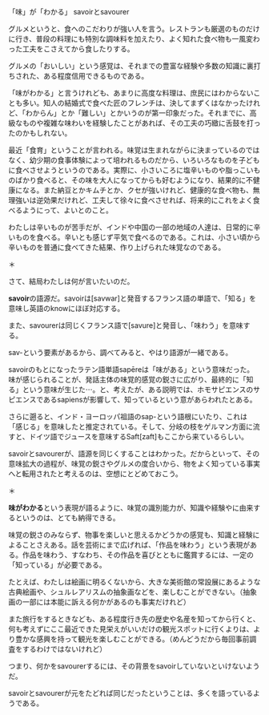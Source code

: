 「味」が「わかる」
savoirとsavourer

グルメというと、食へのこだわりが強い人を言う。レストランも厳選のものだけに行き、普段の料理にも特別な調味料を加えたり、よく知れた食べ物も一風変わった工夫をこさえてから食したりする。

グルメの「おいしい」という感覚は、それまでの豊富な経験や多数の知識に裏打ちされた、ある程度信用できるものである。

「味がわかる」と言うけれども、あまりに高度な料理は、庶民にはわからないことも多い。知人の結婚式で食べた匠のフレンチは、決してまずくはなかったけれど、「わからん」とか「難しい」とかいうのが第一印象だった。それまでに、高級なものや複雑な味わいを経験したことがあれば、その工夫の巧緻に舌鼓を打ったのかもしれない。

最近「食育」ということが言われる。味覚は生まれながらに決まっているのではなく、幼少期の食事体験によって培われるものだから、いろいろなものを子どもに食べさせようというのである。実際に、小さいころに塩辛いものや脂っこいものばかり食べると、その味を大人になってからも好むようになり、結果的に不健康になる。また納豆とかキムチとか、クセが強いけれど、健康的な食べ物も、無理強いは逆効果だけれど、工夫して徐々に食べさせれば、将来的にこれをよく食べるようにって、よいとのこと。

わたしは辛いものが苦手だが、インドや中国の一部の地域の人達は、日常的に辛いものを食べる。辛いとも感じず平気で食べるのである。これは、小さい頃から辛いものを普通に食べてきた結果、作り上げられた味覚なのである。

＊

さて、結局わたしは何が言いたいのだ。

**savoir**の語源だ。savoirは[savwar]と発音するフランス語の単語で、「知る」を意味し英語のknowにほぼ対応する。

また、savourerは同じくフランス語で[savure]と発音し、「味わう」を意味する。

sav-という要素があるから、調べてみると、やはり語源が一緒である。

savoirのもとになったラテン語単語sapēreは「味がある」という意味だった。味が感じられることが、発話主体の味覚的感覚の鋭さに広がり、最終的に「知る」という意味が生じた⋯。と、考えたが、ある説明では、ホモサピエンスのサピエンスであるsapiensが影響して、知っているという意があらわれたとある。

さらに遡ると、インド・ヨーロッパ祖語のsap-という語根にいたり、これは「感じる」を意味したと推定されている。そして、分岐の枝をゲルマン方面に流すと、ドイツ語でジュースを意味するSaft[zaft]もここから来ているらしい。

savoirとsavourerが、語源を同じくすることはわかった。だからといって、その意味拡大の過程が、味覚の鋭さやグルメの度合いから、物をよく知っている事実へと転用されたと考えるのは、空想にとどめておこう。

＊

**味がわかる**という表現が語るように、味覚の識別能力が、知識や経験やに由来するというのは、とても納得できる。

味覚の鋭さのみならず、物事を楽しいと思えるかどうかの感覚も、知識と経験によることさえある。話を芸術にまで広げれば、「作品を味わう」という表現がある。作品を味わう、すなわち、その作品を喜びとともに鑑賞するには、一定の「知っている」が必要である。

たとえば、わたしは絵画に明るくないから、大きな美術館の常設展にあるような古典絵画や、シュルレアリスムの抽象画などを、楽しむことができない。（抽象画の一部には本能に訴える何かがあるのも事実だけれど）

また旅行をするときなども、ある程度行き先の歴史や名産を知ってから行くと、何も考えずにここ最近できた見栄えがいいだけの観光スポットに行くよりは、より豊かな感興を持って観光を楽しむことができる。（めんどうだから毎回事前調査をするわけではないけれど）

つまり、何かをsavourerするには、その背景をsavoirしていないといけないようだ。

savoirとsavourerが元をたどれば同じだったということは、多くを語っているようである。
